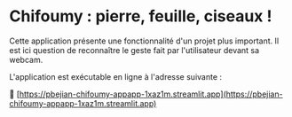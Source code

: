 # Chifoumy : pierre, feuille, ciseaux !

Cette application présente une fonctionnalité d'un projet plus important. Il est ici question de reconnaître le geste fait par l'utilisateur devant sa webcam.

L'application est exécutable en ligne à l'adresse suivante :

🚀 [https://pbejian-chifoumy-appapp-1xaz1m.streamlit.app](https://pbejian-chifoumy-appapp-1xaz1m.streamlit.app)

